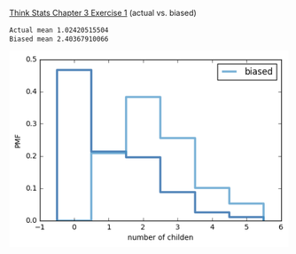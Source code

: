 [Think Stats Chapter 3 Exercise 1](http://greenteapress.com/thinkstats2/html/thinkstats2004.html#toc31) (actual vs. biased)

```
Actual mean 1.02420515504
Biased mean 2.40367910066
```
![img](https://github.com/Flowinger/dsp/blob/master/img/ThinkStats2_Biased.png)
